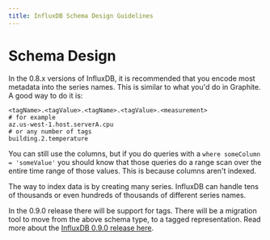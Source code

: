 ```yaml
---
title: InfluxDB Schema Design Guidelines
---
```


# Schema Design

In the 0.8.x versions of InfluxDB, it is recommended that you encode most metadata into the series names. This is similar to what you'd do in Graphite. A good way to do it is:

```
<tagName>.<tagValue>.<tagName>.<tagValue>.<measurement>
# for example
az.us-west-1.host.serverA.cpu
# or any number of tags
building.2.temperature
```

You can still use the columns, but if you do queries with a `where someColumn = 'someValue'` you should know that those queries do a range scan over the entire time range of those values. This is because columns aren't indexed.

The way to index data is by creating many series. InfluxDB can handle tens of thousands or even hundreds of thousands of different series names.

In the 0.9.0 release there will be support for tags. There will be a migration tool to move from the above schema type, to a tagged representation. Read more about the [InfluxDB 0.9.0 release here](/blog/2014/12/08/clustering_tags_and_enhancements_in_0_9_0.html).